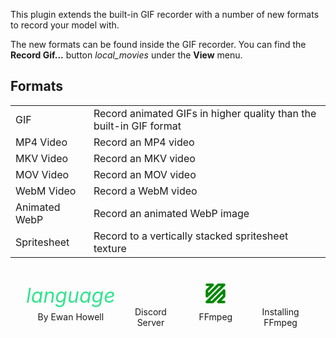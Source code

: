 <div id="about-content">
  <p>This plugin extends the built-in GIF recorder with a number of new formats to record your model with.</p>
  <p>The new formats can be found inside the GIF recorder. You can find the <strong>Record Gif...</strong> button <i class="icon material-icons" style="translate:0 5px">local_movies</i> under the <strong>View</strong> menu.</p>
  <h2>Formats</h2>
  <table>
    <tr>
      <td>GIF</td>
      <td>Record animated GIFs in higher quality than the built-in GIF format</td>
    </tr>
    <tr>
      <td>MP4 Video</td>
      <td>Record an MP4 video</td>
    </tr>
    <tr>
      <td>MKV Video</td>
      <td>Record an MKV video</td>
    </tr>
    <tr>
      <td>MOV Video</td>
      <td>Record an MOV video</td>
    </tr>
    <tr>
      <td>WebM Video</td>
      <td>Record a WebM video</td>
    </tr>
    <tr>
      <td>Animated WebP</td>
      <td>Record an animated WebP image</td>
    </tr>
    <tr>
      <td>Spritesheet</td>
      <td>Record to a vertically stacked spritesheet texture</td>
    </tr>
  </table>
</div>
<style>
  .about {
    height: 100%;
    display: flex;
    flex-direction: column;
    justify-content: space-between;
  }
  .about table {
    width: 100%;
    border-collapse: collapse;
  }
  .about tr:first-child td {
    border-top: none;
  }
  .about td:first-child {
    font-weight: 700;
  }
  #about-content {
    overflow-y: auto;
    min-height: 128px;
  }
  #about-markdown-links {
    display: flex;
    justify-content: space-around;
    margin: 20px 20px 0;
  }
  #about-markdown-links > a {
    display: flex;
    flex-direction: column;
    align-items: center;
    gap: 5px;
    padding: 5px;
    text-decoration: none;
    flex-grow: 1;
    flex-basis: 0;
    color: var(--color-subtle_text);
    text-align: center;
  }
  #about-markdown-links > a:hover {
    background-color: var(--color-accent);
    color: var(--color-light);
  }
  #about-markdown-links > a > i {
    font-size: 32px;
    width: 100%;
    max-width: initial;
    height: 32px;
    text-align: center;
  }
  #about-markdown-links > a:hover > i {
    color: var(--color-light) !important;
  }
  #about-markdown-links > a > p {
    flex: 1;
    display: flex;
    align-items: center;
    margin: 0;
  }
</style>
<div id="about-markdown-links">
  <a href="https://ewanhowell.com/">
    <i class="material-icons icon" style="color: #33E38E;">language</i>
    <p>By Ewan Howell</p>
  </a>
  <a href="https://discord.ewanhowell.com/">
    <i class="fa_big icon fab fa-discord" style="color: #727FFF;"></i>
    <p>Discord Server</p>
  </a>
  <a href="https://ffmpeg.org/download.html">
    <svg height="32" viewBox="0 0 70 70"><path fill="none" stroke="#008700" stroke-width="9" stroke-linecap="round" stroke-linejoin="round" d="M5 5h20L5 25v20L45 5h20L5 65h20l40-40v20L45 65h20"/></svg>
    <p>FFmpeg</p>
  </a>
  <a href="https://youtu.be/jZLqNocSQDM">
    <i class="fa_big icon fab fa-youtube" style="color: #FF4444;"></i>
    <p>Installing FFmpeg</p>
  </a>
</div>